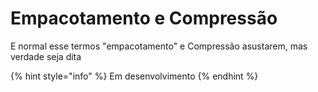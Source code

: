 # Empacotamento e Compressão

 E normal esse termos "empacotamento" e Compressão asustarem, mas verdade seja dita 

{% hint style="info" %}
Em desenvolvimento
{% endhint %}

